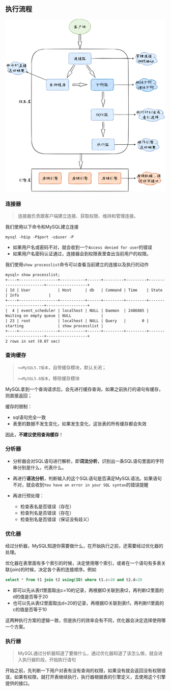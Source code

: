 ## 执行流程

![](./images/MySQL交互流程.png)

### 连接器

> 连接器负责跟客户端建立连接、获取权限、维持和管理连接。

我们使用以下命令和MySQL建立连接

```shell
mysql -h$ip -P$port -u$user -P
```

- 如果用户名或密码不对，就会收到一个`Access denied for user`的错误
- 如果用户名密码认证通过，连接器会到权限表里查出当前用户的权限。

我们使用`show processlist`命令可以查看当前建立的连接以及执行的动作

```
mysql> show processlist;
+----+-----------------+-----------+------+---------+---------+------------------------+------------------+
| Id | User            | Host      | db   | Command | Time    | State                  | Info             |
+----+-----------------+-----------+------+---------+---------+------------------------+------------------+
|  4 | event_scheduler | localhost | NULL | Daemon  | 2486885 | Waiting on empty queue | NULL             |
| 23 | root            | localhost | NULL | Query   |       0 | starting               | show processlist |
+----+-----------------+-----------+------+---------+---------+------------------------+------------------+
2 rows in set (0.07 sec)
```

### 查询缓存

> `<=MySQL5.7版本`，自带缓存模块，默认关闭；
>
> `>=MySQL5.8版本`，移除缓存模块

MySQL拿到一个查询请求后，会先进行缓存查询，如果之前执行的语句有缓存，则直接返回；

缓存的限制：

- sql语句完全一致
- 表里的数据不发生变化，如果发生变化，这张表的所有缓存都会失效

因此，**不建议使用查询缓存**！

### 分析器

- 分析器会对SQL语句进行解析，即**词法分析**，识别出一条SQL语句里面的字符串分别是什么，代表什么。

- 再进行**语法分析**，判断输入的这个SQL语句是否满足MySQL语法。如果语句不对，就会收到`You have an error in your SQL syntax`的错误提醒
- 再进行预处理：
  - 检查表名是否错误（存在）
  - 检查列名是否错误（存在）
  - 检查别名是否错误（保证没有歧义）

### 优化器

经过分析器，MySQL知道你需要做什么，在开始执行之前，还需要经过优化器的处理。

优化器在表里面有多个索引的时候，决定使用哪个索引，或者在一个语句有多表关联(join)的时候，决定各个表的连接顺序。例如

```sql
select * from t1 join t2 using(ID) where t1.c=10 and t2.d=20
```

- 即可以先从表t1里面取出c=10的记录，再根据ID关联到表t2，再判断t2里面的d的值是否等于20
- 也可以先从表t2里面取出d=20的记录，再根据ID关联到表t1，再判断t1里面的c的值是否等于10

这两种执行方案的逻辑一致，但是执行的效率会有不同，优化器会决定选择使用哪一个方案。

### 执行器

> MySQL通过分析器知道了要做什么，通过优化器知道了该怎么做，就会进入执行器阶段，开始执行语句

开始之前，先判断一下用户对表有没有查询的权限，如果没有就会返回没有权限错误，如果有权限，就打开表继续执行，执行器根据表的引擎定义，去使用这个引擎提供的接口。